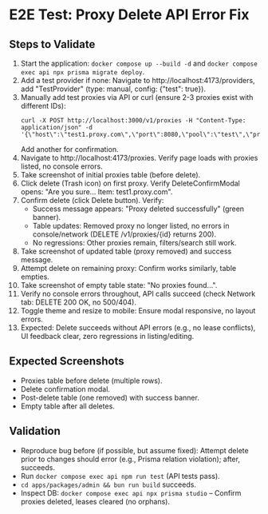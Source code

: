 # E2E Test: Proxy Delete API Error Fix

## Steps to Validate

1. Start the application: `docker compose up --build -d` and `docker compose exec api npx prisma migrate deploy`.
2. Add a test provider if none: Navigate to http://localhost:4173/providers, add "TestProvider" (type: manual, config: {\"test\": true}).
3. Manually add test proxies via API or curl (ensure 2-3 proxies exist with different IDs):
   ```
   curl -X POST http://localhost:3000/v1/proxies -H "Content-Type: application/json" -d '{\"host\":\"test1.proxy.com\",\"port\":8080,\"pool\":\"test\",\"providerId\":\"TEST_PROVIDER_ID\",\"score\":95,\"disabled\":false}'
   ```
   Add another for confirmation.
4. Navigate to http://localhost:4173/proxies. Verify page loads with proxies listed, no console errors.
5. Take screenshot of initial proxies table (before delete).
6. Click delete (Trash icon) on first proxy. Verify DeleteConfirmModal opens: "Are you sure... Item: test1.proxy.com".
7. Confirm delete (click Delete button). Verify:
   - Success message appears: "Proxy deleted successfully" (green banner).
   - Table updates: Removed proxy no longer listed, no errors in console/network (DELETE /v1/proxies/{id} returns 200).
   - No regressions: Other proxies remain, filters/search still work.
8. Take screenshot of updated table (proxy removed) and success message.
9. Attempt delete on remaining proxy: Confirm works similarly, table empties.
10. Take screenshot of empty table state: "No proxies found...".
11. Verify no console errors throughout, API calls succeed (check Network tab: DELETE 200 OK, no 500/404).
12. Toggle theme and resize to mobile: Ensure modal responsive, no layout errors.
13. Expected: Delete succeeds without API errors (e.g., no lease conflicts), UI feedback clear, zero regressions in listing/editing.

## Expected Screenshots
- Proxies table before delete (multiple rows).
- Delete confirmation modal.
- Post-delete table (one removed) with success banner.
- Empty table after all deletes.

## Validation
- Reproduce bug before (if possible, but assume fixed): Attempt delete prior to changes should error (e.g., Prisma relation violation); after, succeeds.
- Run `docker compose exec api npm run test` (API tests pass).
- `cd apps/packages/admin && bun run build` succeeds.
- Inspect DB: `docker compose exec api npx prisma studio` – Confirm proxies deleted, leases cleared (no orphans).